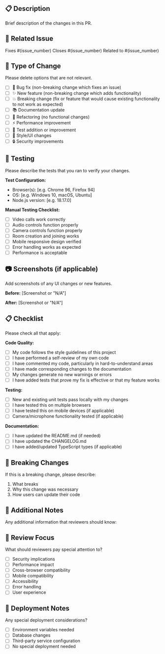 ## 📋 Description
Brief description of the changes in this PR.

## 🔗 Related Issue
Fixes #(issue_number)
Closes #(issue_number)
Related to #(issue_number)

## 🎯 Type of Change
Please delete options that are not relevant.

- [ ] 🐛 Bug fix (non-breaking change which fixes an issue)
- [ ] ✨ New feature (non-breaking change which adds functionality)
- [ ] 💥 Breaking change (fix or feature that would cause existing functionality to not work as expected)
- [ ] 📚 Documentation update
- [ ] 🔧 Refactoring (no functional changes)
- [ ] ⚡ Performance improvement
- [ ] 🧪 Test addition or improvement
- [ ] 🎨 Style/UI changes
- [ ] 🔒 Security improvements

## 🧪 Testing
Please describe the tests that you ran to verify your changes.

**Test Configuration:**
- Browser(s): [e.g. Chrome 96, Firefox 94]
- OS: [e.g. Windows 10, macOS, Ubuntu]
- Node.js version: [e.g. 18.17.0]

**Manual Testing Checklist:**
- [ ] Video calls work correctly
- [ ] Audio controls function properly
- [ ] Camera controls function properly
- [ ] Room creation and joining works
- [ ] Mobile responsive design verified
- [ ] Error handling works as expected
- [ ] Performance is acceptable

## 📷 Screenshots (if applicable)
Add screenshots of any UI changes or new features.

**Before:**
[Screenshot or "N/A"]

**After:**
[Screenshot or "N/A"]

## 📋 Checklist
Please check all that apply:

**Code Quality:**
- [ ] My code follows the style guidelines of this project
- [ ] I have performed a self-review of my own code
- [ ] I have commented my code, particularly in hard-to-understand areas
- [ ] I have made corresponding changes to the documentation
- [ ] My changes generate no new warnings or errors
- [ ] I have added tests that prove my fix is effective or that my feature works

**Testing:**
- [ ] New and existing unit tests pass locally with my changes
- [ ] I have tested this on multiple browsers
- [ ] I have tested this on mobile devices (if applicable)
- [ ] Camera/microphone functionality tested (if applicable)

**Documentation:**
- [ ] I have updated the README.md (if needed)
- [ ] I have updated the CHANGELOG.md
- [ ] I have added/updated TypeScript types (if applicable)

## 🔄 Breaking Changes
If this is a breaking change, please describe:

1. What breaks
2. Why this change was necessary
3. How users can update their code

## 📝 Additional Notes
Any additional information that reviewers should know:

## 🎯 Review Focus
What should reviewers pay special attention to?

- [ ] Security implications
- [ ] Performance impact
- [ ] Cross-browser compatibility
- [ ] Mobile compatibility
- [ ] Accessibility
- [ ] Error handling
- [ ] User experience

## 🚀 Deployment Notes
Any special deployment considerations?

- [ ] Environment variables needed
- [ ] Database changes
- [ ] Third-party service configuration
- [ ] No special deployment needed
